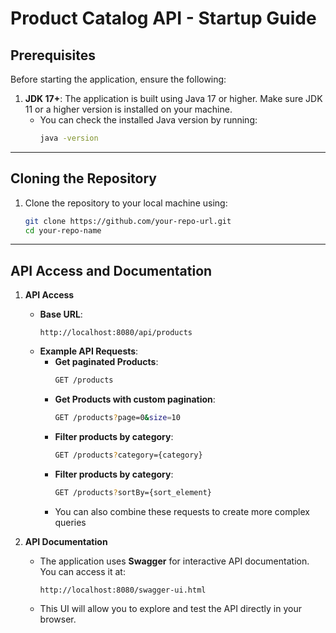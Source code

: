 # Product Catalog API - Startup Guide

## Prerequisites

Before starting the application, ensure the following:

1. **JDK 17+**: The application is built using Java 17 or higher. Make sure JDK 11 or a higher version is installed on your machine.
    - You can check the installed Java version by running:
      ```bash
      java -version
      ```

---

## Cloning the Repository

1. Clone the repository to your local machine using:
   ```bash
   git clone https://github.com/your-repo-url.git
   cd your-repo-name
   
---

## API Access and Documentation

1. **API Access**
    - **Base URL**:
      ```
      http://localhost:8080/api/products
      ```
    - **Example API Requests**:
        - **Get paginated Products**:
          ```bash
          GET /products
          ```
        - **Get Products with custom pagination**:
          ```bash
          GET /products?page=0&size=10
          ```
        - **Filter products by category**:
          ```bash
          GET /products?category={category}
          ```
        - **Filter products by category**:
          ```bash
          GET /products?sortBy={sort_element}
          ```
        - You can also combine these requests to create more complex queries


2. **API Documentation**
    - The application uses **Swagger** for interactive API documentation. You can access it at:
      ```
      http://localhost:8080/swagger-ui.html
      ```
    - This UI will allow you to explore and test the API directly in your browser.